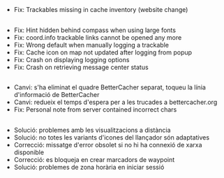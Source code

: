 ##
- Fix: Trackables missing in cache inventory (website change)

##
- Fix: Hint hidden behind compass when using large fonts
- Fix: coord.info trackable links cannot be opened any more
- Fix: Wrong default when manually logging a trackable
- Fix: Cache icon on map not updated after logging from popup
- Fix: Crash on displaying logging options
- Fix: Crash on retrieving message center status

##
- Canvi: s'ha eliminat el quadre BetterCacher separat, toqueu la línia d'informació de BetterCacher
- Canvi: redueix el temps d'espera per a les trucades a bettercacher.org
- Fix: Personal note from server contained incorrect chars

##
- Solució: problemes amb les visualitzacions a distància
- Solució: no totes les variants d'icones del llançador són adaptatives
- Correcció: missatge d'error obsolet si no hi ha connexió de xarxa disponible
- Correcció: es bloqueja en crear marcadors de waypoint
- Solució: problemes de zona horària en iniciar sessió

